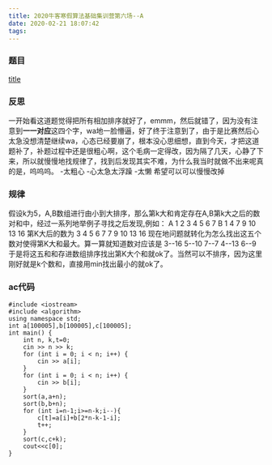 ```yaml
---
title: 2020牛客寒假算法基础集训营第六场--A
date: 2020-02-21 18:07:42
tags:
---
```


### 题目
[title](https://ac.nowcoder.com/acm/contest/3007/A)

### 反思
一开始看这道题觉得把所有相加排序就好了，emmm，然后就错了，因为没有注意到**一一对应**这四个字，wa地一脸懵逼，好了终于注意到了，由于是比赛然后心太急没想清楚继续wa，心态已经要崩了，根本没心思细想，直到今天，才把这道题补了，补题过程中还是很粗心啊，这个毛病一定得改，因为隔了几天，心静了下来，所以就慢慢地找规律了，找到后发现其实不难，为什么我当时就做不出来呢真的是，呜呜呜。
-太粗心
-心太急太浮躁
-太懒
希望可以可以慢慢改掉

### 规律
假设k为5，A,B数组进行由小到大排序，那么第k大和肯定存在A,B第k大之后的数对和中，经过一系列地举例子寻找之后发现,例如：
A 1 2 3 4 5 6 7
B 1 4 7 9 10 13 16
第K大后的数为
3 4 5 6 7
7 9 10 13 16
现在地问题就转化为怎么找出这五个数对使得第K大和最大。算一算就知道数对应该是
3--16     5--10     7--7
4--13     6--9
于是将这五和和存进数组排序找出第K大个和就ok了。当然可以不排序，因为这里刚好就是k个数和，直接用min找出最小的就ok了。

### ac代码
```
#include <iostream>
#include <algorithm>
using namespace std;
int a[100005],b[100005],c[100005];
int main() {
    int n, k,t=0;
    cin >> n >> k;
    for (int i = 0; i < n; i++) {
        cin >> a[i];
    }
    for (int i = 0; i < n; i++) {
        cin >> b[i];
    }
    sort(a,a+n);
    sort(b,b+n);
    for (int i=n-1;i>=n-k;i--){
        c[t]=a[i]+b[2*n-k-1-i];
        t++;
    }
    sort(c,c+k);
    cout<<c[0];
}
```